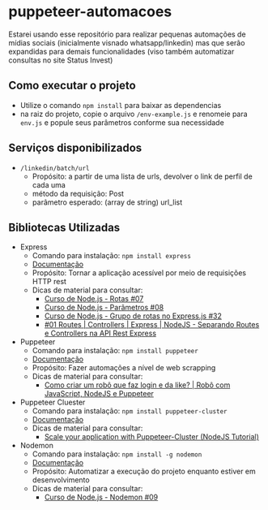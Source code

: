 # puppeteer-automacoes
Estarei usando esse repositório para realizar pequenas automações de mídias sociais (inicialmente visnado whatsapp/linkedin) mas que serão expandidas para demais funcionalidades (viso também automatizar consultas no site Status Invest)

## Como executar o projeto
- Utilize o comando ```npm install``` para baixar as dependencias
- na raiz do projeto, copie o arquivo ```/env-example.js``` e renomeie para ```env.js``` e popule seus parâmetros conforme sua necessidade

## Serviços disponibilizados
- ```/linkedin/batch/url```
  - Propósito: a partir de uma lista de urls, devolver o link de perfil de cada uma
  - método da requisição: Post
  - parâmetro esperado: (array de string) url_list

## Bibliotecas Utilizadas
- Express
  - Comando para instalação: ```npm install express```
  - [Documentação](https://www.npmjs.com/package/express)
  - Propósito: Tornar a aplicação acessível por meio de requisições HTTP rest
  - Dicas de material para consultar:
    - [Curso de Node.js - Rotas #07](https://www.youtube.com/watch?v=UMI7kFwmAHo)
    - [Curso de Node.js - Parâmetros #08](https://www.youtube.com/watch?v=G9b-Zi0rg3o)
    - [Curso de Node.js - Grupo de rotas no Express.js #32](https://www.youtube.com/watch?v=ROL4ylHN47g)
    - [#01 Routes | Controllers | Express | NodeJS - Separando Routes e Controllers na API Rest Express](https://www.youtube.com/watch?v=vNo3iyfAhMA&t=93s)
- Puppeteer
  - Comando para instalação: ```npm install puppeteer```
  - [Documentação](https://www.npmjs.com/package/puppeteer)
  - Propósito: Fazer automações a nível de web scrapping
  - Dicas de material para consultar:
    - [Como criar um robô que faz login e da like? | Robô com JavaScript, NodeJS e Puppeteer](https://www.youtube.com/watch?v=Ltdp9-ZTAzM)
- Puppeteer Cluester
  - Comando para instalação: ```npm install puppeteer-cluster```
  - [Documentação](https://www.npmjs.com/package/puppeteer-cluster)
  - Dicas de material para consultar:
    - [Scale your application with Puppeteer-Cluster (NodeJS Tutorial)](https://www.youtube.com/watch?v=NcPJD2ofYG8)
- Nodemon
  - Comando para instalação: ```npm install -g nodemon```
  - [Documentação](https://www.npmjs.com/package/nodemon)
  - Propósito: Automatizar a execução do projeto enquanto estiver em desenvolvimento
  - Dicas de material para consultar:
    - [Curso de Node.js - Nodemon #09](https://www.youtube.com/watch?v=u3MrPxq_RyA)